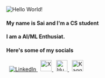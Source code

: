 <img src="https://github.com/keouck/keouck/blob/main/banner.png?raw=true" alt="Hello World!">

#### My name is Sai and I'm a CS student 

#### I am a AI/ML Enthusiat.

#### Here's some of my socials
<p align="left">
    &nbsp;
    <!-- LinkedIn -->
    <a href="https://www.linkedin.com/in/sai-shanmukh-habbar-kalle-40700a26a/" target="_blank">
        <img src="https://img.icons8.com/ios-filled/30/0077B5/linkedin.png" alt="LinkedIn"/>
    </a>
    &nbsp;
    <!-- Twitter -->
    <a href="https://x.com/SSHKonX" target="_blank">
      <img src="https://i.etsystatic.com/7628211/r/il/bf5665/5167793793/il_570xN.5167793793_f4yw.jpg" width = "30" alt="X"/>
    </a>
    &nbsp;
   <!-- Hugging Face -->
    <a href="https://huggingface.co/SSHKonHF" target="_blank">
        <img src="https://huggingface.co/front/assets/huggingface_logo-noborder.svg" width="30" alt="Hugging Face"/>
    </a>
    &nbsp;
    <!-- Kaggle -->
    <a href="https://www.kaggle.com/flamed" target="_blank">
        <img src="https://www.kaggle.com/static/images/site-logo.svg" width="30" alt="Kaggle"/>
    </a>
</p>
